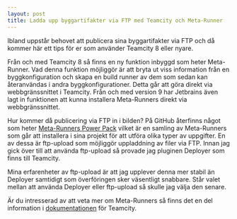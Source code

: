 ```yaml
---
layout: post
title: Ladda upp byggartifakter via FTP med Teamcity och Meta-Runner
---
```


Ibland uppstår behovet att publicera sina byggartifakter via FTP och då kommer här ett tips för er som använder Teamcity 8 eller nyare.

Från och med Teamcity 8 så finns en ny funktion inbyggd som heter
Meta-Runner. Vad denna funktion möjliggör är att bryta ut viss information från en byggkonfiguration och skapa en build runner av dem som sedan kan återanvändas i andra byggkonfigurationer. Detta går att göra direkt via webbgränssnittet i Teamcity. Från och med version 9 har Jetbrains även lagt in funktionen att kunna installera Meta-Runners direkt via webbgränssnittet.

Hur kommer då publicering via FTP in i bilden? På GitHub återfinns något som heter <a href="https://github.com/jetbrains/meta-runner-power-pack" target="_blank">Meta-Runners Power Pack</a> vilket är en samling av Meta-Runners som går att installera i sina projekt för att utföra olika typer av uppgifter. En av dessa är ftp-upload som möjliggör uppladdning av filer via FTP. Innan jag gick över till att använda ftp-upload så provade jag pluginen Deployer som finns till Teamcity.

Mina erfarenheter av ftp-upload är att jag upplever denna mer stabil än Deployer samtidigt som överföringen sker väsentligt snabbare. Står valet mellan att använda Deployer eller ftp-upload så skulle jag välja den senare.

Är du intresserad av att veta mer om Meta-Runners så finns det en del information i <a href="https://confluence.jetbrains.com/display/TCD9/Working+with+Meta-Runner" target="_blank">dokumentationen</a> för Teamcity.
